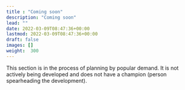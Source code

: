 ```yaml
---
title : "Coming soon"
description: "Coming soon"
lead: ""
date: 2022-03-09T08:47:36+00:00
lastmod: 2022-03-09T08:47:36+00:00
draft: false
images: []
weight:  300
---
```


This section is in the process of planning by popular demand. It is not actively being developed and does not have a champion (person spearheading the development).
